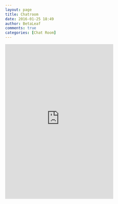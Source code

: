 ```yaml
---
layout: page
title: Chatroom
date: 2016-01-25 18:49
author: BetaLeaf
comments: true
categories: [Chat Room]
---
```

<iframe src="https://discordapp.com/widget?id=141326319353856000&theme=dark" width="350" height="500" allowtransparency="true" frameborder="0"></iframe>
